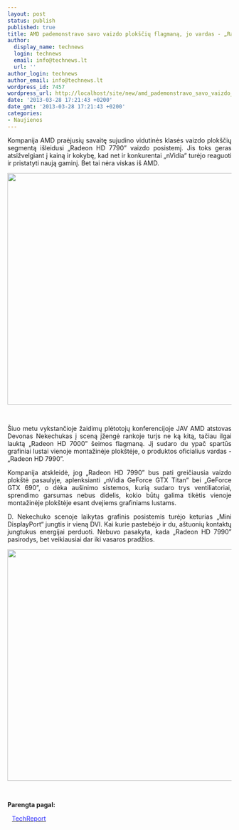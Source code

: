 ```yaml
---
layout: post
status: publish
published: true
title: AMD pademonstravo savo vaizdo plokščių flagmaną, jo vardas - „Radeon HD 7990”
author:
  display_name: technews
  login: technews
  email: info@technews.lt
  url: ''
author_login: technews
author_email: info@technews.lt
wordpress_id: 7457
wordpress_url: http://localhost/site/new/amd_pademonstravo_savo_vaizdo_ploksciu_flagmana_jo_vardas__radeon_hd_7990/
date: '2013-03-28 17:21:43 +0200'
date_gmt: '2013-03-28 17:21:43 +0200'
categories:
- Naujienos
---
```

<p style="text-align:justify">Kompanija AMD praėjusių savaitę sujudino vidutinės klasės vaizdo plokščių segmentą išleidusi „Radeon HD 7790” vaizdo posistemį. Jis toks geras atsižvelgiant į kainą ir kokybę, kad net ir konkurentai „nVidia“ turėjo reaguoti ir pristatyti naują gaminį. Bet tai nėra viskas iš AMD.</p>
<p style="text-align:center"> <a target="blank" href="http://www.technologijos.lt/upload/image/n/technologijos/it/S-32107/7990-devon-big.jpg"><img alt="" src="http://www.technologijos.lt/upload/image/n/technologijos/it/S-32107/1-7990-devon-big.jpg" style="width: 520px;" /></a></p>
<div style="text-align:center"> <strong></strong><br/><em></em></div>
<p style="text-align:justify">Šiuo metu vykstančioje žaidimų plėtotojų konferencijoje JAV AMD atstovas Devonas Nekechukas į sceną įžengė rankoje turįs ne ką kitą, tačiau ilgai lauktą „Radeon HD 7000” šeimos flagmaną. Jį sudaro du ypač spartūs grafiniai lustai vienoje montažinėje plokštėje, o produktos oficialius vardas - „Radeon HD 7990”.</p>
<p style="text-align:justify">
<p style="text-align:justify"> Kompanija atskleidė, jog „Radeon HD 7990” bus pati greičiausia vaizdo plokštė pasaulyje, aplenksianti „nVidia GeForce GTX Titan” bei „GeForce GTX 690”,  o dėka aušinimo sistemos, kurią sudaro trys ventiliatoriai, sprendimo garsumas nebus didelis, kokio būtų galima tikėtis vienoje montažinėje plokštėje esant dvejiems grafiniams lustams.</p>
<p style="text-align:justify">
<p style="text-align:justify"> D. Nekechuko scenoje laikytas grafinis posistemis turėjo keturias „Mini DisplayPort“ jungtis ir vieną DVI. Kai kurie pastebėjo ir du, aštuonių kontaktų jungtukus energijai perduoti. Nebuvo pasakyta, kada „Radeon HD 7990” pasirodys, bet veikiausiai dar iki vasaros pradžios.</p>
<p style="text-align:center"> <a target="blank" href="http://www.technologijos.lt/upload/image/n/technologijos/it/S-32107/nuotrauka-60296/7990-big.jpg"><img alt="" src="http://www.technologijos.lt/upload/image/n/technologijos/it/S-32107/nuotrauka-60296/1-7990-big.jpg" style="width: 520px;" /></a></p>
<div style="text-align:center"> <strong></strong> <br/><em></em></div>
<div style="text-align:justify"> </div>
<p><strong>Parengta pagal:</strong></p>
<p style="margin:0px 0px 0px 10px"><a target="blank" href="http://techreport.com/news/24569/dual-gpu-radeon-hd-7990-teased-at-gdc"><span style="color:#2E2EFE">TechReport</span></a></p>
